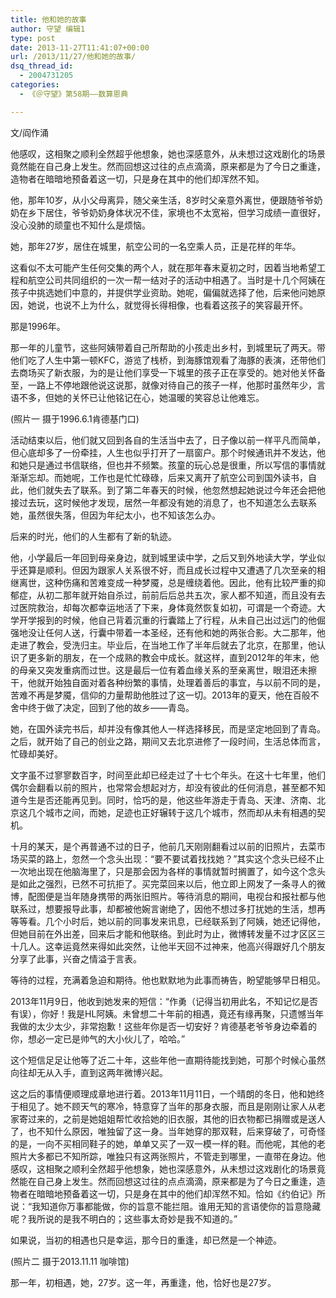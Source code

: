 ```yaml
---
title: 他和她的故事
author: 守望 编辑1
type: post
date: 2013-11-27T11:41:07+00:00
url: /2013/11/27/他和她的故事/
dsq_thread_id:
  - 2004731205
categories:
  - 《＠守望》第58期——数算恩典

---
```

文/阎作涌

他感叹，这相聚之顺利全然超乎他想象，她也深感意外，<wbr />从未想过这戏剧化的场景竟然能在自己身上发生。<wbr />然而回想这过往的点点滴滴，原来都是为了今日之重逢，<wbr />造物者在暗暗地预备着这一切，只是身在其中的他们却浑然不知。<!--more-->

他，那年10岁，从小父母离异，随父亲生活，8岁时父亲意外离世，便跟随爷爷奶奶在乡下居住，爷爷奶奶身体状况不佳，家境也不太宽裕，但学习成绩一直很好，没心没肺的顽童也不知什么是烦恼。

她，那年27岁，居住在城里，航空公司的一名空乘人员，正是花样的年华。

这看似不太可能产生任何交集的两个人，就在那年春末夏初之时，因着当地希望工程和航空公司共同组织的一次一帮一结对子的活动中相遇了。当时是十几个阿姨在孩子中挑选她们中意的，并提供学业资助。她呢，偏偏就选择了他，后来他问她原因，她说，也说不上为什么，就觉得长得相像，也看着这孩子的笑容最开怀。

那是1996年。

那一年的儿童节，这些阿姨带着自己所帮助的小孩走出乡村，到城里玩了两天。带他们吃了人生中第一顿KFC，游览了栈桥，到海豚馆观看了海豚的表演，还带他们去商场买了新衣服，为的是让他们享受一下城里的孩子正在享受的。她对他关怀备至，一路上不停地跟他说这说那，就像对待自己的孩子一样，他那时虽然年少，言语不多，但她的关怀已让他铭记在心，她温暖的笑容总让他难忘。

(照片一 摄于1996.6.1肯德基门口)

活动结束以后，他们就又回到各自的生活当中去了，日子像以前一样平凡而简单，但心底却多了一份牵挂，人生也似乎打开了一扇窗户。那个时候通讯并不发达，他和她只是通过书信联络，但也并不频繁。孩童的玩心总是很重，所以写信的事情就渐渐忘却。而她呢，工作也是忙忙碌碌，后来又离开了航空公司到国外读书，自此，他们就失去了联系。到了第二年春天的时候，他忽然想起她说过今年还会把他接过去玩，这时候他才发现，居然一年都没有她的消息了，也不知道怎么去联系她，虽然很失落，但因为年纪太小，也不知该怎么办。

后来的时光，他们的人生都有了新的轨迹。

他，小学最后一年回到母亲身边，就到城里读中学，之后又到外地读大学，学业似乎还算是顺利。但因为跟家人关系很不好，而且成长过程中又遭遇了几次至亲的相继离世，这种伤痛和苦难变成一种梦魇，总是缠绕着他。因此，他有比较严重的抑郁症，从初二那年就开始自杀过，前前后后总共五次，家人都不知道，而且没有去过医院救治，却每次都幸运地活了下来，身体竟然恢复如初，可谓是一个奇迹。大学开学报到的时候，他自己背着沉重的行囊踏上了行程，从未自己出过远门的他倔强地没让任何人送，行囊中带着一本圣经，还有他和她的两张合影。大二那年，他走进了教会，受洗归主。毕业后，在当地工作了半年后就去了北京，在那里，他认识了更多新的朋友，在一个成熟的教会中成长。就这样，直到2012年的年末，他的母亲又突发重病而过世。这是最后一位有着血缘关系的至亲离世，眼泪还未擦干，他就开始独自面对着各种纷繁的事情，处理着善后的事宜，与以前不同的是，苦难不再是梦魇，信仰的力量帮助他胜过了这一切。2013年的夏天，他在百般不舍中终于做了决定，回到了他的故乡——青岛。

她，在国外读完书后，却并没有像其他人一样选择移民，而是坚定地回到了青岛。之后，就开始了自己的创业之路，期间又去北京进修了一段时间，生活总体而言，忙碌却美好。

文字虽不过寥寥数百字，时间至此却已经走过了十七个年头。在这十七年里，他们偶尔会翻看以前的照片，也常常会想起对方，却没有彼此的任何消息，甚至都不知道今生是否还能再见到。同时，恰巧的是，他这些年游走于青岛、天津、济南、北京这几个城市之间，而她，足迹也正好辗转于这几个城市，然而却从未有相遇的契机。

十月的某天，是个再普通不过的日子，他前几天刚刚翻看过以前的旧照片，去菜市场买菜的路上，忽然一个念头出现：“要不要试着找找她？”其实这个念头已经不止一次地出现在他脑海里了，只是那会因为各样的事情就暂时搁置了，如今这个念头是如此之强烈，已然不可抗拒了。买完菜回来以后，他立即上网发了一条寻人的微博，配图便是当年随身携带的两张旧照片。等待消息的期间，电视台和报社都与他联系过，想要报导此事，却都被他婉言谢绝了，因他不想过多打扰她的生活，想再等等看。几个小时后，她以前的同事发来讯息，已经联系到了阿姨，她还记得他，但她目前在外出差，回来后才能和他联络。到此时为止，微博转发量不过才区区三十几人。这幸运竟然来得如此突然，让他半天回不过神来，他高兴得跟好几个朋友分享了此事，兴奋之情溢于言表。

等待的过程，充满着急迫和期待。他也默默地为此事而祷告，盼望能够早日相见。

2013年11月9日，他收到她发来的短信：“作勇（记得当初用此名，不知记忆是否有误），你好！我是HL阿姨。未曾想二十年前的相遇，竟还有缘再聚，只遗憾当年我做的太少太少，非常抱歉！这些年你是否一切安好？肯德基老爷爷身边牵着的你，想必一定已是帅气的大小伙儿了，哈哈。”

这个短信足足让他等了近二十年，这些年他一直期待能找到她，可那个时候心虽然向往却无从入手，直到这两年微博兴起。

这之后的事情便顺理成章地进行着。2013年11月11日，一个晴朗的冬日，他和她终于相见了。她不顾天气的寒冷，特意穿了当年的那身衣服，而且是刚刚让家人从老家寄过来的，之前是她姐姐帮忙收拾她的旧衣服，其他的旧衣物都已捐赠或是送人了，也不知什么原因，唯独留了这一身。当年她穿的那双鞋，后来穿破了，可奇怪的是，一向不买相同鞋子的她，单单又买了一双一模一样的鞋。而他呢，其他的老照片大多都已不知所踪，唯独只有这两张照片，不管走到哪里，一直带在身边。他感叹，这相聚之顺利全然超乎他想象，她也深感意外，从未想过这戏剧化的场景竟然能在自己身上发生。然而回想这过往的点点滴滴，原来都是为了今日之重逢，造物者在暗暗地预备着这一切，只是身在其中的他们却浑然不知。恰如《约伯记》所说：“我知道你万事都能做，你的旨意不能拦阻。谁用无知的言语使你的旨意隐藏呢？我所说的是我不明白的；这些事太奇妙是我不知道的。”

如果说，当初的相遇也只是幸运，那今日的重逢，却已然是一个神迹。

(照片二 摄于2013.11.11 咖啡馆)

那一年，初相遇，她，27岁。这一年，再重逢，他，恰好也是27岁。